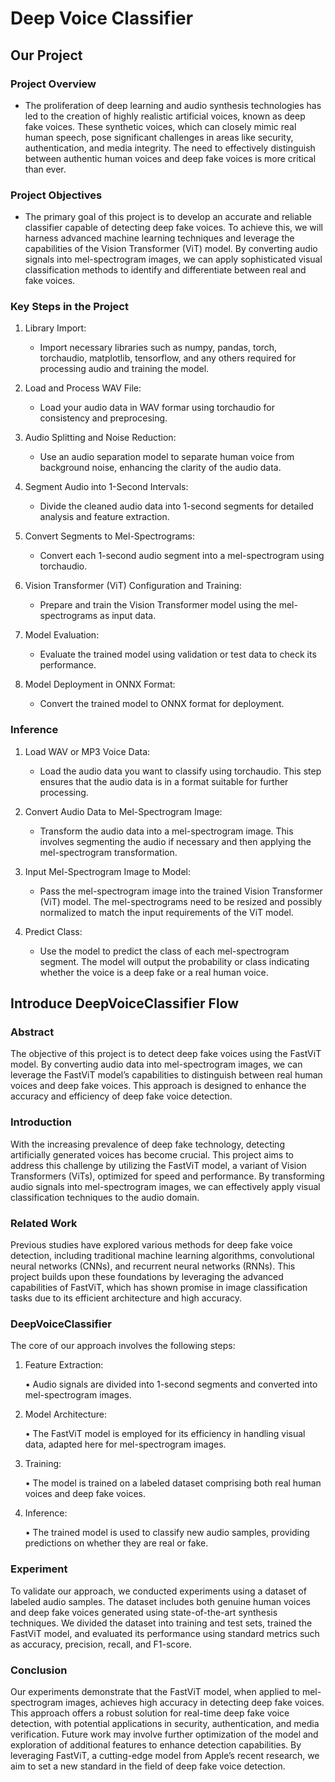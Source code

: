 # Deep Voice Classifier

## Our Project

### Project Overview

- The proliferation of deep learning and audio synthesis technologies has led to the creation of highly realistic artificial voices, known as deep fake voices. These synthetic voices, which can closely mimic real human speech, pose significant challenges in areas like security, authentication, and media integrity. The need to effectively distinguish between authentic human voices and deep fake voices is more critical than ever.

### Project Objectives

- The primary goal of this project is to develop an accurate and reliable classifier capable of detecting deep fake voices. To achieve this, we will harness advanced machine learning techniques and leverage the capabilities of the Vision Transformer (ViT) model. By converting audio signals into mel-spectrogram images, we can apply sophisticated visual classification methods to identify and differentiate between real and fake voices.

### Key Steps in the Project

1. Library Import:

    - Import necessary libraries such as numpy, pandas, torch, torchaudio, matplotlib, tensorflow, and any others required for processing audio and training the model.

2. Load and Process WAV File:

    - Load your audio data in WAV formar using torchaudio for consistency and preprocesing.

3. Audio Splitting and Noise Reduction:

    - Use an audio separation model to separate human voice from background noise, enhancing the clarity of the audio data.

4. Segment Audio into 1-Second Intervals:

    - Divide the cleaned audio data into 1-second segments for detailed analysis and feature extraction.

5. Convert Segments to Mel-Spectrograms:

    - Convert each 1-second audio segment into a mel-spectrogram using torchaudio.

6. Vision Transformer (ViT) Configuration and Training:

    - Prepare and train the Vision Transformer model using the mel-spectrograms as input data.

7. Model Evaluation:

    - Evaluate the trained model using validation or test data to check its performance.

8. Model Deployment in ONNX Format:

    - Convert the trained model to ONNX format for deployment.

### Inference

 1. Load WAV or MP3 Voice Data:

    - Load the audio data you want to classify using torchaudio. This step ensures that the audio data is in a format suitable for further processing.

 2. Convert Audio Data to Mel-Spectrogram Image:

    - Transform the audio data into a mel-spectrogram image. This involves segmenting the audio if necessary and then applying the mel-spectrogram transformation.

 3. Input Mel-Spectrogram Image to Model:

    - Pass the mel-spectrogram image into the trained Vision Transformer (ViT) model. The mel-spectrograms need to be resized and possibly normalized to match the input requirements of the ViT model.

 4. Predict Class:

    - Use the model to predict the class of each mel-spectrogram segment. The model will output the probability or class indicating whether the voice is a deep fake or a real human voice.

## Introduce DeepVoiceClassifier Flow

### Abstract

The objective of this project is to detect deep fake voices using the FastViT model. By converting audio data into mel-spectrogram images, we can leverage the FastViT model’s capabilities to distinguish between real human voices and deep fake voices. This approach is designed to enhance the accuracy and efficiency of deep fake voice detection.

### Introduction

With the increasing prevalence of deep fake technology, detecting artificially generated voices has become crucial. This project aims to address this challenge by utilizing the FastViT model, a variant of Vision Transformers (ViTs), optimized for speed and performance. By transforming audio signals into mel-spectrogram images, we can effectively apply visual classification techniques to the audio domain.

### Related Work

Previous studies have explored various methods for deep fake voice detection, including traditional machine learning algorithms, convolutional neural networks (CNNs), and recurrent neural networks (RNNs). This project builds upon these foundations by leveraging the advanced capabilities of FastViT, which has shown promise in image classification tasks due to its efficient architecture and high accuracy.

### DeepVoiceClassifier

The core of our approach involves the following steps:

1. Feature Extraction:

    • Audio signals are divided into 1-second segments and converted into mel-spectrogram images.

2. Model Architecture:

    • The FastViT model is employed for its efficiency in handling visual data, adapted here for mel-spectrogram images.

3. Training:

    • The model is trained on a labeled dataset comprising both real human voices and deep fake voices.

4. Inference:

    • The trained model is used to classify new audio samples, providing predictions on whether they are real or fake.

### Experiment

To validate our approach, we conducted experiments using a dataset of labeled audio samples. The dataset includes both genuine human voices and deep fake voices generated using state-of-the-art synthesis techniques. We divided the dataset into training and test sets, trained the FastViT model, and evaluated its performance using standard metrics such as accuracy, precision, recall, and F1-score.

### Conclusion

Our experiments demonstrate that the FastViT model, when applied to mel-spectrogram images, achieves high accuracy in detecting deep fake voices. This approach offers a robust solution for real-time deep fake voice detection, with potential applications in security, authentication, and media verification. Future work may involve further optimization of the model and exploration of additional features to enhance detection capabilities. By leveraging FastViT, a cutting-edge model from Apple’s recent research, we aim to set a new standard in the field of deep fake voice detection.
